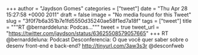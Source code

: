 
+++
author = "Jaydson Gomes"
categories = ["tweet"]
date = "Thu Apr 28 15:27:58 +0000 2011"
draft = false
image = "No media found for this Tweet"
slug = "3f0f7b6a351b7e1fd5550d35240ae58f1ed7a18f"
tags = ["tweet"]
title = """RT @bernarddeluna: Podcas..."""
tweet = true
tweet_url = "https://twitter.com/jaydson/status/63625508579057665"
+++
RT @bernarddeluna: Podcast Desconferencia: O que você quer saber sobre o desenv front-end e back-end? http://tinyurl.com/3aw3s3r @desconfweb
